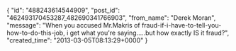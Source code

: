 {
   "id": "488243614544909",
   "post_id": "462493170453287_482690341766903",
   "from_name": "Derek Moran",
   "message": "When you accused Mr.Makris of fraud-if-i-have-to-tell-you-how-to-do-this-job, i get what you're saying.....but how exactly IS it fraud?",
   "created_time": "2013-03-05T08:13:29+0000"
 }
